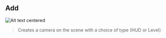 ## Add

![Alt text centered](blender-images/panels/side-panel-add.png)

> Creates a camera on the scene with a choice of type (HUD or Level)